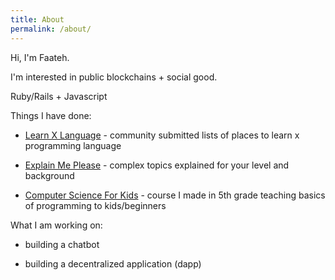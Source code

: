 ```yaml
---
title: About
permalink: /about/
---
```


Hi, I'm Faateh.

I'm interested in public blockchains + social good.

Ruby/Rails + Javascript

Things I have done:

- [Learn X Language](http://www.learnxlanguage.com/) - community submitted lists of places to learn x programming language

- [Explain Me Please](http://explainmeplease.com/) - complex topics explained for your level and background

- [Computer Science For Kids](https://www.udemy.com/computer-science-for-kids/) - course I made in 5th grade teaching basics of programming to kids/beginners


What I am working on:

- building a chatbot

- building a decentralized application (dapp)



